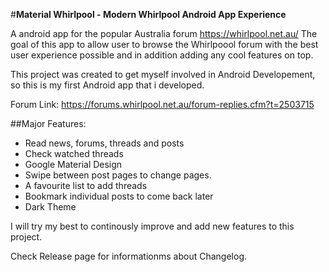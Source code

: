 
#**Material Whirlpool - Modern Whirlpool Android App Experience**

A android app for the popular Australia forum https://whirlpool.net.au/
The goal of this app to allow user to browse the Whirlpoool forum with the best user experience possible and in addition adding any cool features on top.

This project was created to get myself involved in Android Developement, so this is my first Android app that i developed. 

Forum Link: https://forums.whirlpool.net.au/forum-replies.cfm?t=2503715

##Major Features:
- Read news, forums, threads and posts
- Check watched threads
- Google Material Design
- Swipe between post pages to change pages.
- A favourite list to add threads
- Bookmark individual posts to come back later
- Dark Theme

I will try my best to continously improve and add new features to this project.

Check Release page for informationms about Changelog.
